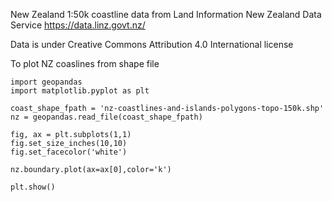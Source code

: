 New Zealand 1:50k coastline data from Land Information New Zealand Data Service https://data.linz.govt.nz/

Data is under Creative Commons Attribution 4.0 International license

To plot NZ coaslines from shape file
```
import geopandas
import matplotlib.pyplot as plt

coast_shape_fpath = 'nz-coastlines-and-islands-polygons-topo-150k.shp'
nz = geopandas.read_file(coast_shape_fpath)

fig, ax = plt.subplots(1,1)
fig.set_size_inches(10,10)
fig.set_facecolor('white')

nz.boundary.plot(ax=ax[0],color='k')

plt.show()
```